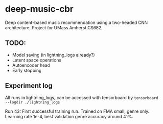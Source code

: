 # deep-music-cbr
Deep content-based music recommendation using a two-headed CNN architecture. Project for UMass Amherst CS682.

## TODO:
- Model saving (in lightning_logs already?)
- Latent space operations
- Autoencoder head
- Early stopping

## Experiment log
All runs in lightning_logs, can be accessed with tensorboard by `tensorboard --logdir ./lightning_logs`

Run 43: First successful training run. Trained on FMA small, genre only. Learning rate 1e-4, best validation genre accuracy around 41%. 